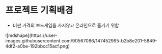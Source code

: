 <html>
  <body>
    <h1>프로젝트 기획배경</h1>
    <ul>
      <li>비싼 가격의 보드게임을 사지않고 온라인으로 즐기기 위함</li></ul>
 ![mdshape](https://user-images.githubusercontent.com/90567066/147452995-b2b8e201-5849-4df2-a0be-192bbcc15acf.png)

  </body>
  </html>
